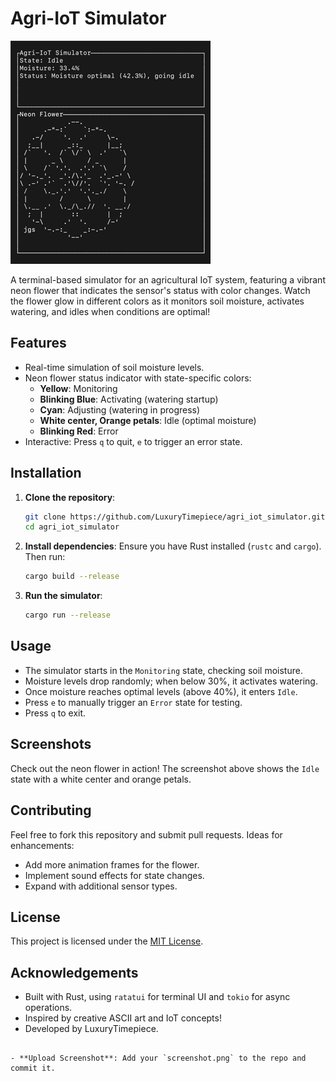# Agri-IoT Simulator

![Agri-IoT Simulator Screenshot](https://raw.githubusercontent.com/LuxuryTimepiece/agri_iot_simulator/refs/heads/main/AgIotSimDemo.gif)

A terminal-based simulator for an agricultural IoT system, featuring a vibrant neon flower that indicates the sensor's status with color changes. Watch the flower glow in different colors as it monitors soil moisture, activates watering, and idles when conditions are optimal!

## Features
- Real-time simulation of soil moisture levels.
- Neon flower status indicator with state-specific colors:
  - **Yellow**: Monitoring
  - **Blinking Blue**: Activating (watering startup)
  - **Cyan**: Adjusting (watering in progress)
  - **White center, Orange petals**: Idle (optimal moisture)
  - **Blinking Red**: Error
- Interactive: Press `q` to quit, `e` to trigger an error state.

## Installation

1. **Clone the repository**:
   ```bash
   git clone https://github.com/LuxuryTimepiece/agri_iot_simulator.git
   cd agri_iot_simulator
   ```

2. **Install dependencies**:
   Ensure you have Rust installed (`rustc` and `cargo`). Then run:
   ```bash
   cargo build --release
   ```

3. **Run the simulator**:
   ```bash
   cargo run --release
   ```

## Usage
- The simulator starts in the `Monitoring` state, checking soil moisture.
- Moisture levels drop randomly; when below 30%, it activates watering.
- Once moisture reaches optimal levels (above 40%), it enters `Idle`.
- Press `e` to manually trigger an `Error` state for testing.
- Press `q` to exit.

## Screenshots
Check out the neon flower in action! The screenshot above shows the `Idle` state with a white center and orange petals.

## Contributing
Feel free to fork this repository and submit pull requests. Ideas for enhancements:
- Add more animation frames for the flower.
- Implement sound effects for state changes.
- Expand with additional sensor types.

## License
This project is licensed under the [MIT License](LICENSE).

## Acknowledgements
- Built with Rust, using `ratatui` for terminal UI and `tokio` for async operations.
- Inspired by creative ASCII art and IoT concepts!
- Developed by LuxuryTimepiece.
```

- **Upload Screenshot**: Add your `screenshot.png` to the repo and commit it.
